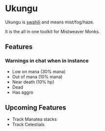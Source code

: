 # Ukungu

Ukungu is [swahili](https://en.wikipedia.org/wiki/Swahili_language) and
means mist/fog/haze.

It is the all in one toolkit for Mistweaver Monks.

## Features

### Warnings in chat when in instance

 - Low on mana (30% mana)
 - Out of mana (10% mana)
 - Near death (10% hp)
 - Dead
 - Has aggro

## Upcoming Features

 - Track Manatea stacks
 - Track Celestials